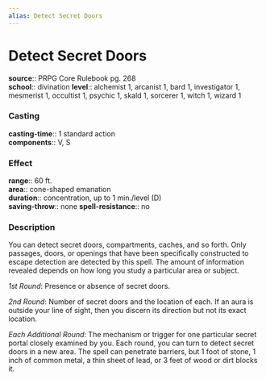 ```yaml
---
alias: Detect Secret Doors
---
```


# Detect Secret Doors 

**source**:: PRPG Core Rulebook pg. 268  
**school**:: divination
**level**:: alchemist 1, arcanist 1, bard 1, investigator 1, mesmerist 1, occultist 1, psychic 1, skald 1, sorcerer 1, witch 1, wizard 1

### Casting 

**casting-time**:: 1 standard action  
**components**:: V, S

### Effect 

**range**:: 60 ft.  
**area**:: cone-shaped emanation  
**duration**:: concentration, up to 1 min./level (D)  
**saving-throw**:: none
**spell-resistance**:: no

### Description 

You can detect secret doors, compartments, caches, and so forth. Only passages, doors, or openings that have been specifically constructed to escape detection are detected by this spell. The amount of information revealed depends on how long you study a particular area or subject.  
  
*1st Round*: Presence or absence of secret doors.  
  
*2nd Round*: Number of secret doors and the location of each. If an aura is outside your line of sight, then you discern its direction but not its exact location.  
  
*Each Additional Round*: The mechanism or trigger for one particular secret portal closely examined by you. Each round, you can turn to detect secret doors in a new area. The spell can penetrate barriers, but 1 foot of stone, 1 inch of common metal, a thin sheet of lead, or 3 feet of wood or dirt blocks it.
